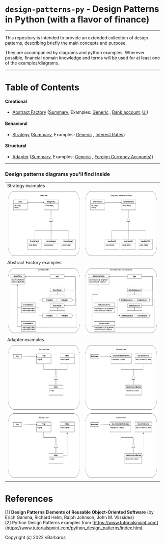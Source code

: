 # `design-patterns-py` - Design Patterns in Python (with a flavor of finance)

<hr>
This repository is intended to provide an extended collection of design patterns, 
describing briefly the main concepts and purpose. 

They are accompanied by diagrams and python examples. Wherever possible, financial
domain knowledge and terms will be used for at least one of the examples/diagrams.

<hr>

# Table of Contents

#### Creational

* [Abstract Factory](creational/abstract-factory/) ([Summary](creational/abstract-factory/abstract-factory-summary.md),
  Examples: [Generic](creational/abstract-factory/abstract_factory_generic.py)
  , [Bank account](creational/abstract-factory/abstract_factory_account.py), [UI](creational/abstract-factory/abstract_factory_ui.py))


#### Behavioral

* [Strategy](behavioral/strategy/) ([Summary](behavioral/strategy/strategy-summary.md), Examples: [Generic](behavioral/strategy/strategy_generic.py)
  , [Interest Rates](behavioral/strategy/strategy_interest_rates.py))


#### Structural

* [Adapter](structural/adapter/) ([Summary](structural/adapter/adapter-summary.md), Examples: [Generic](structural/adapter/adapter_generic.py)
  , [Foreign Currency Accounts](structural/adapter/adapter_foreign_currency_account.py)))

<hr>

### Design patterns diagrams you'll find inside

  <table>
  <tr>
    <td colspan="2">Strategy examples</td>
  </tr>
  <tr>
    <td><img src="behavioral/strategy/diagrams/strategy-generic.png"  alt="Strategy Generic" width="350em" height="220em" title="Strategy Generic"></td>
    <td><img src="behavioral/strategy/diagrams/strategy-investment.png" alt="Strategy Investment" width="350em" height="220em" title="Strategy Investment"></td>
  </tr>
  <tr>
    <td colspan="2">Abstract Factory examples</td>
  </tr>
  <tr>
    <td><img src="creational/abstract-factory/diagrams/abstract-factory-generic.png"  alt="Abstract Factory Generic" width="350em" height="220em" title="Abstract Factory Generic"></td>
    <td><img src="creational/abstract-factory/diagrams/abstract-factory-account.png" alt="Abstract Factory Account" width="350em" height="220em" title="Abstract Factory Account"></td>
  </tr>
  <tr>
    <td colspan="2">Adapter examples</td>
  </tr>
  <tr>
    <td><img src="structural/adapter/diagrams/adapter-generic.png"  alt="Adapter (Class & Object) Generic" width="350em" height="440em" title="Adapter(Class & Object) Generic"></td>
    <td><img src="structural/adapter/diagrams/adapter-foreign-currency-accounts.png"  alt="Adapter (Class & Object) Foreign Currency" width="350em" height="440em" title="Adapter (Class & Object) Foreign Currency"></td>

  </tr>
  </table>

# References

[1] **Design Patterns Elements of Reusable Object-Oriented Software** (by Erich Gamma, Richard Helm, Ralph Johnson, John M. Vlissides) <br>
[2] Python Design Patterns examples from [https://www.tutorialspoint.com](https://www.tutorialspoint.com/python_design_patterns/index.htm)

Copyright (c) 2022 vBarbaros